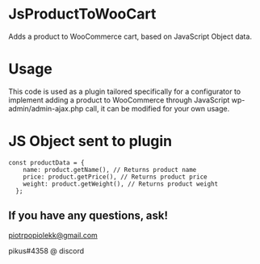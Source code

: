 # JsProductToWooCart
Adds a product to WooCommerce cart, based on JavaScript Object data.

# Usage

This code is used as a plugin tailored specifically for a configurator to implement adding a product to WooCommerce through JavaScript wp-admin/admin-ajax.php call, it can be modified for your own usage. 

# JS Object sent to plugin
    const productData = {
        name: product.getName(), // Returns product name
        price: product.getPrice(), // Returns product price
        weight: product.getWeight(), // Returns product weight
      };

## If you have any questions, ask! 

piotrpopiolekk@gmail.com

pikus#4358 @ discord
